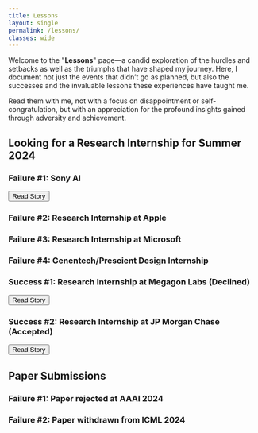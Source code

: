 ```yaml
---
title: Lessons
layout: single
permalink: /lessons/
classes: wide
---
```


Welcome to the "**Lessons**" page—a candid exploration of the hurdles and setbacks as well as the triumphs that have shaped my journey. 
Here, I document not just the events that didn’t go as planned, but also the successes and the invaluable lessons these experiences have taught me.

Read them with me, not with a focus on disappointment or self-congratulation, but with an appreciation for the profound insights gained through adversity and achievement.

<script>
function toggleVisibility(id) {
  var element = document.getElementById(id);
  if (element.style.display === 'none') {
    element.style.display = 'block';
  } else {
    element.style.display = 'none';
  }
}
</script>

## Looking for a Research Internship for Summer 2024

### Failure #1: Sony AI
<button onclick="toggleVisibility('failure1')">Read Story</button>
<div id="failure1" style="display:none;">
<strong>Story:</strong> Sony AI reached out to me for an internship opportunity. I was excited to work with them because I saw they were doing some AI fairness work and I think
my expertise in Explainable AI could be useful.
After going through 3-4 rounds of interviews, they were just silent for months, although I think
I did great in the interviews. I reached out to them multiple times, but they never responded.
Bummer! Finally, the guy who was my contact at Sony AI reached out to me after 5 months and said they
changed the research topic.
</div>

### Failure #2: Research Internship at Apple

### Failure #3: Research Internship at Microsoft

### Failure #4: Genentech/Prescient Design Internship

### Success #1: Research Internship at Megagon Labs (Declined)
<button onclick="toggleVisibility('success1')">Read Story</button>
<div id="success1" style="display:none;">
<strong>Story:</strong> I do love the vibe at Megagon Labs. I had a great time interviewing with them, and I was
deeply impressed by the work they are doing and the vibe of the team. The two who interviewed me
were super nice and I have no doubt that I would have had a great time working with them.
However, I had to decline the offer because I had already accepted an offer from JP Morgan Chase.
</div>

### Success #2: Research Internship at JP Morgan Chase (Accepted)
<button onclick="toggleVisibility('success2')">Read Story</button>
<div id="success2" style="display:none;">
<strong>Story:</strong> Who does not want to work on some cool AI stuffs for the biggest financial firm in the world?
I just felt like the attraction from JP Morgan Chase was too strong to resist.
Plus, I think the compensation here is incomparable to any other internship I have seen so far.
</div>

## Paper Submissions

### Failure #1: Paper rejected at AAAI 2024

### Failure #2: Paper withdrawn from ICML 2024
